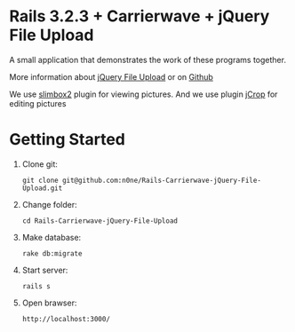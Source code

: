# Rails 3.2.3 + Carrierwave + jQuery File Upload 

A small application that demonstrates the work of these programs together.

More information about [jQuery File Upload](http://valums.com/ajax-upload/) or on [Github](https://github.com/valums/file-uploader)

We use [slimbox2](http://www.digitalia.be/software/slimbox2) plugin for viewing pictures.
And we use plugin [jCrop](http://deepliquid.com/content/Jcrop.html) for editing pictures

# Getting Started

1. Clone git:

       git clone git@github.com:n0ne/Rails-Carrierwave-jQuery-File-Upload.git

2. Change folder:

       cd Rails-Carrierwave-jQuery-File-Upload

3. Make database:

       rake db:migrate

4. Start server:

       rails s

5. Open brawser:

       http://localhost:3000/